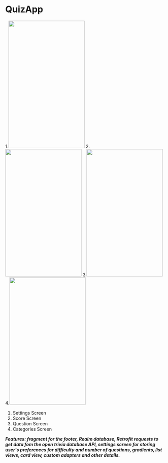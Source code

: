 # QuizApp



1.<img src="https://i.imgur.com/9sKQZFi.png" width="240" height="400"/>    2.<img src="https://i.imgur.com/3Kjwdeu.png" width="240" height="400"/>    3.<img src="https://i.imgur.com/00srMHN.png" width="240" height="400"/>    4.<img src="https://i.imgur.com/DL1v2F9.jpg" width="240" height="400"/>

1. Settings Screen
2. Score Screen
3. Question Screen
4. Categories Screen

<b><i>Features: fragment for the footer, Realm database, Retrofit requests to get data fom the open trivia database API, settings screen for storing user's preferences for difficulty and number of questions, gradients, list views, card view, custom adapters and other details.
